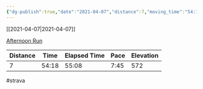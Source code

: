```yaml
---
{"dg-publish":true,"date":"2021-04-07","distance":7,"moving_time":"54:18","elapsed_time":"55:08","pace":"7:45","total_elevation_gain":572,"url":"https://www.strava.com/activities/5087396151","permalink":"/01-personal/strava/2021-04-07-afternoon-run/","dgPassFrontmatter":true}
---
```



[[2021-04-07\|2021-04-07]]

[Afternoon Run](https://www.strava.com/activities/5087396151)

| Distance | Time  | Elapsed Time | Pace | Elevation |
| -------- | ----- | ------------ | ---- | --------- |
| 7        | 54:18 | 55:08        | 7:45 | 572       |




#strava
